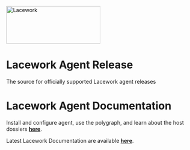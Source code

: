 <a href="https://www.lacework.com/"><img src="https://www.lacework.com/wp-content/uploads/2019/07/Lacework_Logo_color_2019.svg" width="250px" height="100px" title="Lacework" alt="Lacework"></a>

# Lacework Agent Release
The source for officially supported Lacework agent releases

# Lacework Agent Documentation
Install and configure agent, use the polygraph, and learn about the host dossiers <a href="https://support.lacework.com/hc/en-us/categories/360001044834-Lacework-for-Workload-Security" target="_blank">**here**</a>.

Latest Lacework Documentation are available <a href="https://support.lacework.com/hc/en-us" target="_blank">**here**</a>.
